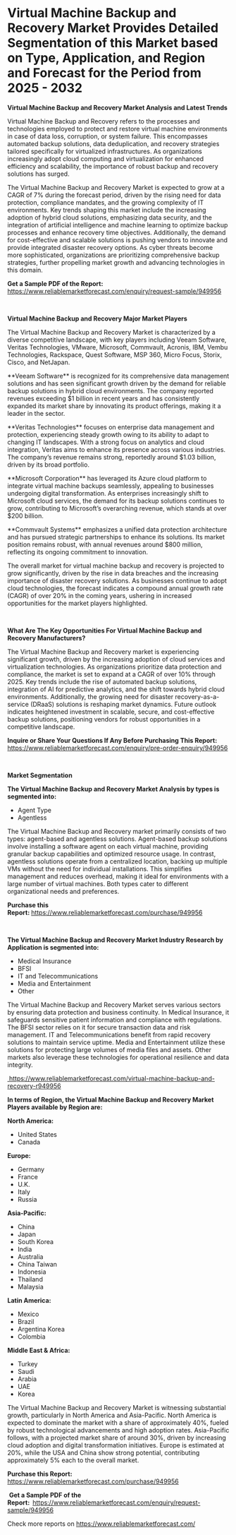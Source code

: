 <p><h1>Virtual Machine Backup and Recovery Market Provides Detailed Segmentation of this Market based on Type, Application, and Region and Forecast for the Period from 2025 - 2032</h1></p><p><strong>Virtual Machine Backup and Recovery Market Analysis and Latest Trends</strong></p>
<p><p>Virtual Machine Backup and Recovery refers to the processes and technologies employed to protect and restore virtual machine environments in case of data loss, corruption, or system failure. This encompasses automated backup solutions, data deduplication, and recovery strategies tailored specifically for virtualized infrastructures. As organizations increasingly adopt cloud computing and virtualization for enhanced efficiency and scalability, the importance of robust backup and recovery solutions has surged.</p><p>The Virtual Machine Backup and Recovery Market is expected to grow at a CAGR of 7% during the forecast period, driven by the rising need for data protection, compliance mandates, and the growing complexity of IT environments. Key trends shaping this market include the increasing adoption of hybrid cloud solutions, emphasizing data security, and the integration of artificial intelligence and machine learning to optimize backup processes and enhance recovery time objectives. Additionally, the demand for cost-effective and scalable solutions is pushing vendors to innovate and provide integrated disaster recovery options. As cyber threats become more sophisticated, organizations are prioritizing comprehensive backup strategies, further propelling market growth and advancing technologies in this domain.</p></p>
<p><strong>Get a Sample PDF of the Report:&nbsp;</strong> <a href="https://www.reliablemarketforecast.com/enquiry/request-sample/949956?utm_campaign=2781&utm_medium=2&utm_source=Github&utm_content=ia&utm_term=05032025&utm_id=virtual-machine-backup-and-recovery">https://www.reliablemarketforecast.com/enquiry/request-sample/949956</a></p>
<p>&nbsp;</p>
<p><strong>Virtual Machine Backup and Recovery Major Market Players</strong></p>
<p><p>The Virtual Machine Backup and Recovery Market is characterized by a diverse competitive landscape, with key players including Veeam Software, Veritas Technologies, VMware, Microsoft, Commvault, Acronis, IBM, Vembu Technologies, Rackspace, Quest Software, MSP 360, Micro Focus, Storix, Cisco, and NetJapan.</p><p>**Veeam Software** is recognized for its comprehensive data management solutions and has seen significant growth driven by the demand for reliable backup solutions in hybrid cloud environments. The company reported revenues exceeding $1 billion in recent years and has consistently expanded its market share by innovating its product offerings, making it a leader in the sector.</p><p>**Veritas Technologies** focuses on enterprise data management and protection, experiencing steady growth owing to its ability to adapt to changing IT landscapes. With a strong focus on analytics and cloud integration, Veritas aims to enhance its presence across various industries. The company’s revenue remains strong, reportedly around $1.03 billion, driven by its broad portfolio.</p><p>**Microsoft Corporation** has leveraged its Azure cloud platform to integrate virtual machine backups seamlessly, appealing to businesses undergoing digital transformation. As enterprises increasingly shift to Microsoft cloud services, the demand for its backup solutions continues to grow, contributing to Microsoft’s overarching revenue, which stands at over $200 billion.</p><p>**Commvault Systems** emphasizes a unified data protection architecture and has pursued strategic partnerships to enhance its solutions. Its market position remains robust, with annual revenues around $800 million, reflecting its ongoing commitment to innovation.</p><p>The overall market for virtual machine backup and recovery is projected to grow significantly, driven by the rise in data breaches and the increasing importance of disaster recovery solutions. As businesses continue to adopt cloud technologies, the forecast indicates a compound annual growth rate (CAGR) of over 20% in the coming years, ushering in increased opportunities for the market players highlighted.</p></p>
<p>&nbsp;</p>
<p><strong>What Are The Key Opportunities For Virtual Machine Backup and Recovery Manufacturers?</strong></p>
<p><p>The Virtual Machine Backup and Recovery market is experiencing significant growth, driven by the increasing adoption of cloud services and virtualization technologies. As organizations prioritize data protection and compliance, the market is set to expand at a CAGR of over 10% through 2025. Key trends include the rise of automated backup solutions, integration of AI for predictive analytics, and the shift towards hybrid cloud environments. Additionally, the growing need for disaster recovery-as-a-service (DRaaS) solutions is reshaping market dynamics. Future outlook indicates heightened investment in scalable, secure, and cost-effective backup solutions, positioning vendors for robust opportunities in a competitive landscape.</p></p>
<p><strong>Inquire or Share Your Questions If Any Before Purchasing This Report:</strong> <a href="https://www.reliablemarketforecast.com/enquiry/pre-order-enquiry/949956?utm_campaign=2781&utm_medium=2&utm_source=Github&utm_content=ia&utm_term=05032025&utm_id=virtual-machine-backup-and-recovery">https://www.reliablemarketforecast.com/enquiry/pre-order-enquiry/949956</a></p>
<p>&nbsp;</p>
<p><strong>Market Segmentation</strong></p>
<p><strong>The Virtual Machine Backup and Recovery Market Analysis by types is segmented into:</strong></p>
<p><ul><li>Agent Type</li><li>Agentless</li></ul></p>
<p><p>The Virtual Machine Backup and Recovery market primarily consists of two types: agent-based and agentless solutions. Agent-based backup solutions involve installing a software agent on each virtual machine, providing granular backup capabilities and optimized resource usage. In contrast, agentless solutions operate from a centralized location, backing up multiple VMs without the need for individual installations. This simplifies management and reduces overhead, making it ideal for environments with a large number of virtual machines. Both types cater to different organizational needs and preferences.</p></p>
<p><strong>Purchase this Report:&nbsp;</strong><a href="https://www.reliablemarketforecast.com/purchase/949956?utm_campaign=2781&utm_medium=2&utm_source=Github&utm_content=ia&utm_term=05032025&utm_id=virtual-machine-backup-and-recovery">https://www.reliablemarketforecast.com/purchase/949956</a></p>
<p>&nbsp;</p>
<p><strong>The Virtual Machine Backup and Recovery Market Industry Research by Application is segmented into:</strong></p>
<p><ul><li>Medical Insurance</li><li>BFSI</li><li>IT and Telecommunications</li><li>Media and Entertainment</li><li>Other</li></ul></p>
<p><p>The Virtual Machine Backup and Recovery Market serves various sectors by ensuring data protection and business continuity. In Medical Insurance, it safeguards sensitive patient information and compliance with regulations. The BFSI sector relies on it for secure transaction data and risk management. IT and Telecommunications benefit from rapid recovery solutions to maintain service uptime. Media and Entertainment utilize these solutions for protecting large volumes of media files and assets. Other markets also leverage these technologies for operational resilience and data integrity.</p></p>
<p><a href="https://www.reliablemarketforecast.com/virtual-machine-backup-and-recovery-r949956?utm_campaign=2781&utm_medium=2&utm_source=Github&utm_content=ia&utm_term=05032025&utm_id=virtual-machine-backup-and-recovery">&nbsp;https://www.reliablemarketforecast.com/virtual-machine-backup-and-recovery-r949956</a></p>
<p><strong>In terms of Region, the Virtual Machine Backup and Recovery Market Players available by Region are:</strong></p>
<p>
    <p> <strong> North America: </strong>
        <ul>
            <li>United States</li>
            <li>Canada</li>
        </ul>
        </p> 
    <p> <strong> Europe: </strong>
        <ul>
            <li>Germany</li>
            <li>France</li>
            <li>U.K.</li>
            <li>Italy</li>
            <li>Russia</li>
        </ul>
        </p> 
    <p> <strong> Asia-Pacific: </strong>
        <ul>
            <li>China</li>
            <li>Japan</li>
            <li>South Korea</li>
            <li>India</li>
            <li>Australia</li>
            <li>China Taiwan</li>
            <li>Indonesia</li>
            <li>Thailand</li>
            <li>Malaysia</li>
        </ul>
        </p> 
    <p> <strong> Latin America: </strong>
        <ul>
            <li>Mexico</li>
            <li>Brazil</li>
            <li>Argentina Korea</li>
            <li>Colombia</li>
        </ul>
        </p> 
    <p> <strong> Middle East & Africa: </strong>
        <ul>
            <li>Turkey</li>
            <li>Saudi</li>
            <li>Arabia</li>
            <li>UAE</li>
            <li>Korea</li>
        </ul>
    </p>
    </p>
<p><p>The Virtual Machine Backup and Recovery Market is witnessing substantial growth, particularly in North America and Asia-Pacific. North America is expected to dominate the market with a share of approximately 40%, fueled by robust technological advancements and high adoption rates. Asia-Pacific follows, with a projected market share of around 30%, driven by increasing cloud adoption and digital transformation initiatives. Europe is estimated at 20%, while the USA and China show strong potential, contributing approximately 5% each to the overall market.</p></p>
<p><strong>Purchase this Report: </strong><a href="https://www.reliablemarketforecast.com/purchase/949956?utm_campaign=2781&utm_medium=2&utm_source=Github&utm_content=ia&utm_term=05032025&utm_id=virtual-machine-backup-and-recovery">https://www.reliablemarketforecast.com/purchase/949956</a></p>
<p>&nbsp;<strong>Get a Sample PDF of the Report:&nbsp;&nbsp;</strong><a href="https://www.reliablemarketforecast.com/enquiry/request-sample/949956?utm_campaign=2781&utm_medium=2&utm_source=Github&utm_content=ia&utm_term=05032025&utm_id=virtual-machine-backup-and-recovery">https://www.reliablemarketforecast.com/enquiry/request-sample/949956</a></p>
<p><strong></strong></p>
<p>Check more reports on <a href="https://www.reliablemarketforecast.com/?utm_campaign=2781&utm_medium=2&utm_source=Github&utm_content=ia&utm_term=05032025&utm_id=virtual-machine-backup-and-recovery">https://www.reliablemarketforecast.com/</a></p>
